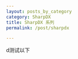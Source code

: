 ```yaml
---
layout: posts_by_category
category: SharpDX
title: SharpDX 系列
permalink: /post/sharpdx

---
```








d测试以下





